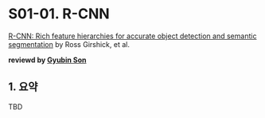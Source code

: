 # S01-01. R-CNN

[R-CNN: Rich feature hierarchies for accurate object detection and semantic segmentation](https://arxiv.org/abs/1311.2524) by Ross Girshick, et al.

**reviewd by [Gyubin Son](https://github.com/gyubin)**

## 1. 요약

TBD
